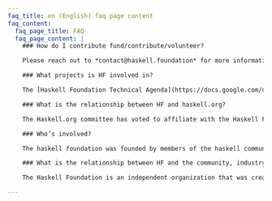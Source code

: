 ```yaml
---
faq_title: en (English) faq page content
faq_content:
  faq_page_title: FAQ
  faq_page_content: |
    ### How do I contribute fund/contribute/volunteer?

    Please reach out to *contact@haskell.foundation* for more information on how you can volunteer. For organizations and committees, see the [Haskell Foundation Affiliation Documents](https://docs.google.com/document/d/1sL0Nw3VEvxLT39WOkKhtR2_sOUctwVSZ_A4GDZV_mvU/edit) to learn more about how you can become affiliated with the Haskell Foundation.

    ### What projects is HF involved in?

    The [Haskell Foundation Technical Agenda](https://docs.google.com/document/d/1RVth1orvC6_hPp7YX0zYR8iTzCDBtM4esHOdfIxqmrk) outlines the current technical work that the Haskell Foundation is prioritizing. The Haskell Foundation (HF) grants a new opportunity to invest in Haskell and increase its productivity. This technical agenda includes a list of projects that we expect the HF to cultivate and support, depending on resources. This list is meant to be suggestive, not definitive: as the HF continues to mature, we may find that other technical projects become more important than what is listed below. In particular, we expect the HF to support a function where we can collect feedback (encompassing instruments like surveys, interviews, and user studies), and then we hope to use that feedback to inform our technical priorities.

    ### What is the relationship between HF and haskell.org?

    The Haskell.org committee has voted to affiliate with the Haskell Foundation, however the haskell.org committee remains an independent 501-3 (c) nonprofit organization. The haskell.org committee will continue to operate the haskell.org website and provide resources for haskell infrastructure such as Hackage and the haskell mailing lists.

    ### Who’s involved?

    The haskell foundation was founded by members of the haskell community, with help and input from existing haskell users, committees, and industrial users. Our sponsors page includes information about the organizations who have generously provided support for the Haskell Foundation.

    ### What is the relationship between HF and the community, industry, etc.

    The Haskell Foundation is an independent organization that was created to increase haskell adoption across industry, the open source community, and academia. Many companies who see the value in haskell have provided generous support to the haskell foundation. The haskell foundation was conceived of and created by long-time members of the haskell community.

---    
```

